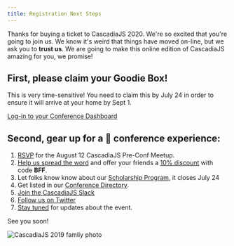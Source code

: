 ```yaml
---
title: Registration Next Steps
---
```

Thanks for buying a ticket to CascadiaJS 2020. We're so excited that you're going to join us. We know it's weird that things have moved on-line, but we ask you to **trust us**. We are going to make this online edition of CascadiaJS amazing for you, we promise!

## First, please claim your Goodie Box!

This is very time-sensitive! You need to claim this by <span class="highlight warning">July 24</span> in order to ensure it will arrive at your home by Sept 1.

<div class="cta"><a href="/home">Log-in to your Conference Dashboard</a></div>

## Second, gear up for a 💯 conference experience:

1. [RSVP](/august-prefunk) for the August 12 CascadiaJS Pre-Conf Meetup.
1. [Help us spread the word](https://2020.cascadiajs.com/email-templates#friend-or-colleague-email) and offer your friends a [10% discount](https://ti.to/event-loop/cascadiajs-2020/discount/BFF) with code **BFF**.
1. Let folks know know about our [Scholarship Program](https://2020.cascadiajs.com/scholarships), it closes <span class="highlight warning">July 24</span>
1. Get listed in our [Conference Directory](/directory).
1. [Join the CascadiaJS Slack](https://join.slack.com/t/cascadiajs/shared_invite/enQtNzYzMzYxMTc0OTc5LWM0ZDZiZDc5MDgwMmFkODdlZTdiMGE3NjFhYTZmNWVkMWEwMDcxNWE0Nzg5YTcwOGQzZDk0Y2M3ZWRmN2QwNzU)
1. [Follow us on Twitter](https://twitter.com/CascadiaJS)
1. [Stay tuned](http://eepurl.com/dPmCkT) for updates about the event.

See you soon!

![CascadiaJS 2019 family photo](/images/cjs19-family.jpg)
